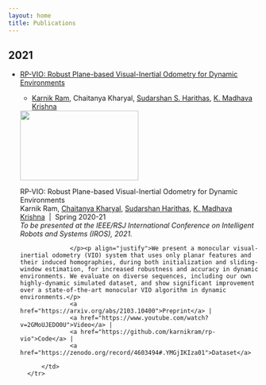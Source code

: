 ```yaml
---
layout: home
title: Publications
---
```


## 2021
- [RP-VIO: Robust Plane-based Visual-Inertial Odometry for Dynamic Environments](https://arxiv.org/abs/2103.10400)
    - [Karnik Ram](https://github.com/karnikram), Chaitanya Kharyal, [Sudarshan S. Harithas](https://github.com/sudarshan-s-harithas), [K. Madhava Krishna](https://faculty.iiit.ac.in/~mkrishna/)

    <tbody>
        <tr>
			<td width="33%">
				<a href="https://www.youtube.com/watch?v=2GMoUJEDO0U">
					<img src="/images/rpvio.png" style="width:238px;height:140px;">
				</a>
			</td>
			<td valign="top" width="67%">
				<p>
					<papertitle>RP-VIO: Robust Plane-based Visual-Inertial Odometry for Dynamic Environments</papertitle>
                    <br> Karnik Ram, <a href="https://github.com/kharyal">Chaitanya Kharyal</a>, <a href="https://github.com/sudarshan-s-harithas">Sudarshan Harithas</a>, <a href="https://faculty.iiit.ac.in/~mkrishna/"> K. Madhava Krishna</a> &nbsp;|&nbsp; Spring 2020-21 
                    <br>
					<i>To be presented at the IEEE/RSJ International Conference on Intelligent Robots and Systems (IROS), 2021.</i>

					</p><p align="justify">We present a monocular visual-inertial odometry (VIO) system that uses only planar features and their induced homographies, during both initialization and sliding-window estimation, for increased robustness and accuracy in dynamic environments. We evaluate on diverse sequences, including our own highly-dynamic simulated dataset, and show significant improvement over a state-of-the-art monocular VIO algorithm in dynamic environments.</p> 
					<a href="https://arxiv.org/abs/2103.10400">Preprint</a>	| 
					<a href="https://www.youtube.com/watch?v=2GMoUJEDO0U">Video</a> | 
                    <a href="https://github.com/karnikram/rp-vio">Code</a> | 
                    <a href="https://zenodo.org/record/4603494#.YMGjIKIza01">Dataset</a>

			</td>
		</tr>
	</tbody>